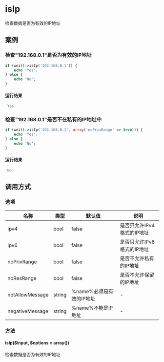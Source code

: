 isIp
====

检查数据是否为有效的IP地址

案例
----

### 检查"192.168.0.1"是否为有效的IP地址
```php
if (wei()->isIp('192.168.0.1')) {
    echo 'Yes';
} else {
    echo 'No';
}
```

#### 运行结果
```php
'Yes'
```

### 检查"192.168.0.1"是否不在私有的IP地址中
```php
if (wei()->isIp('192.168.0.1', array('noPrivRange' => true))) {
    echo 'Yes';
} else {
    echo 'No';
}
```

#### 运行结果
```php
'No'
```

调用方式
--------

### 选项

| 名称              | 类型    | 默认值                           | 说明                       |
|-------------------|---------|----------------------------------|----------------------------|
| ipv4              | bool    | false                            | 是否只允许IPv4格式的IP地址 |
| ipv6              | bool    | false                            | 是否只允许IPv6格式的IP地址 |
| noPrivRange       | bool    | false                            | 是否不允许私有的IP地址     |
| noResRange        | bool    | false                            | 是否不允许保留的IP地址     |
| notAllowMessage   | string  | %name%必须是有效的IP地址         | -                          |
| negativeMessage   | string  | %name%不能是IP地址               | -                          |

### 方法

#### isIp($input, $options = array())
检查数据是否为有效的IP地址

